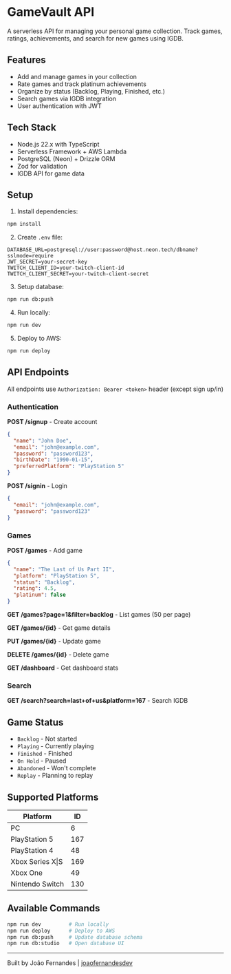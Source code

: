 # GameVault API

A serverless API for managing your personal game collection. Track games, ratings, achievements, and search for new games using IGDB.

## Features

- Add and manage games in your collection
- Rate games and track platinum achievements
- Organize by status (Backlog, Playing, Finished, etc.)
- Search games via IGDB integration
- User authentication with JWT

## Tech Stack

- Node.js 22.x with TypeScript
- Serverless Framework + AWS Lambda
- PostgreSQL (Neon) + Drizzle ORM
- Zod for validation
- IGDB API for game data

## Setup

1. Install dependencies:

```bash
npm install
```

2. Create `.env` file:

```env
DATABASE_URL=postgresql://user:password@host.neon.tech/dbname?sslmode=require
JWT_SECRET=your-secret-key
TWITCH_CLIENT_ID=your-twitch-client-id
TWITCH_CLIENT_SECRET=your-twitch-client-secret
```

3. Setup database:

```bash
npm run db:push
```

4. Run locally:

```bash
npm run dev
```

5. Deploy to AWS:

```bash
npm run deploy
```

## API Endpoints

All endpoints use `Authorization: Bearer <token>` header (except sign up/in)

### Authentication

**POST /signup** - Create account

```json
{
  "name": "John Doe",
  "email": "john@example.com",
  "password": "password123",
  "birthDate": "1990-01-15",
  "preferredPlatform": "PlayStation 5"
}
```

**POST /signin** - Login

```json
{
  "email": "john@example.com",
  "password": "password123"
}
```

### Games

**POST /games** - Add game

```json
{
  "name": "The Last of Us Part II",
  "platform": "PlayStation 5",
  "status": "Backlog",
  "rating": 4.5,
  "platinum": false
}
```

**GET /games?page=1&filter=backlog** - List games (50 per page)

**GET /games/{id}** - Get game details

**PUT /games/{id}** - Update game

**DELETE /games/{id}** - Delete game

**GET /dashboard** - Get dashboard stats

### Search

**GET /search?search=last+of+us&platform=167** - Search IGDB

## Game Status

- `Backlog` - Not started
- `Playing` - Currently playing
- `Finished` - Finished
- `On Hold` - Paused
- `Abandoned` - Won't complete
- `Replay` - Planning to replay

## Supported Platforms

| Platform         | ID  |
| ---------------- | --- |
| PC               | 6   |
| PlayStation 5    | 167 |
| PlayStation 4    | 48  |
| Xbox Series X\|S | 169 |
| Xbox One         | 49  |
| Nintendo Switch  | 130 |

## Available Commands

```bash
npm run dev         # Run locally
npm run deploy      # Deploy to AWS
npm run db:push     # Update database schema
npm run db:studio   # Open database UI
```

---

Built by João Fernandes | [joaofernandesdev](https://github.com/joaofernandesdev)
